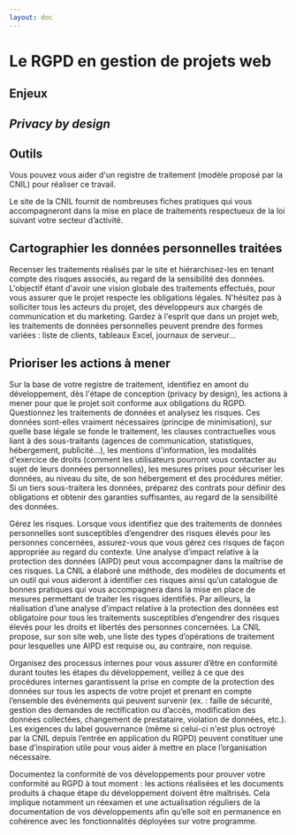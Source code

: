 ```yaml
---
layout: doc
---
```


# Le RGPD en gestion de projets web

## Enjeux

## *Privacy by design*

## Outils

Vous pouvez vous aider d'un registre de traitement (modèle proposé par la CNIL) pour réaliser ce travail.

Le site de la CNIL fournit de nombreuses fiches pratiques qui vous accompagneront dans la mise en place de traitements respectueux de la loi suivant votre secteur d’activité.

## Cartographier les données personnelles traitées

Recenser les traitements réalisés par le site et hiérarchisez-les en tenant compte des risques associés, au regard de la sensibilité des données.
L'objectif étant d'avoir une vision globale des traitements effectués, pour vous assurer que le projet respecte les obligations légales.
N'hésitez pas à solliciter tous les acteurs du projet, des développeurs aux chargés de communication et du marketing.
Gardez à l'esprit que dans un projet web, les traitements de données personnelles peuvent prendre des formes variées : liste de clients, tableaux Excel, journaux de serveur...

## Prioriser les actions à mener

Sur la base de votre registre de traitement, identifiez en amont du développement, dès l'étape de conception (privacy by design),
les actions à mener pour que le projet soit conforme aux obligations du RGPD.
Questionnez les traitements de données et analysez les risques. Ces données sont-elles vraiment nécessaires (principe de minimisation), sur quelle base légale se fonde le traitement,
les clauses contractuelles vous liant à des sous-traitants (agences de communication, statistiques, hébergement, publicité...),
les mentions d'information, les modalités d'exercice de droits (comment les utilisateurs pourront vous contacter au sujet de leurs données personnelles), les mesures prises pour sécuriser les données,
au niveau du site, de son hébergement et des procédures métier.
Si un tiers sous-traitera les données, préparez des contrats pour définir des obligations et obtenir des garanties suffisantes, au regard de la sensibilité des données.


Gérez les risques. Lorsque vous identifiez que des traitements de données personnelles sont susceptibles d’engendrer des risques élevés pour les personnes concernées, assurez-vous que vous gérez ces risques de façon appropriée au regard du contexte. Une analyse d’impact relative à la protection des données (AIPD) peut vous accompagner dans la maîtrise de ces risques. La CNIL a élaboré une méthode, des modèles de documents et un outil qui vous aideront à identifier ces risques ainsi qu’un catalogue de bonnes pratiques qui vous accompagnera dans la mise en place de mesures permettant de traiter les risques identifiés. Par ailleurs, la réalisation d’une analyse d’impact relative à la protection des données est obligatoire pour tous les traitements susceptibles d’engendrer des risques élevés pour les droits et libertés des personnes concernées. La CNIL propose, sur son site web, une liste des types d’opérations de traitement pour lesquelles une AIPD est requise ou, au contraire, non requise.

Organisez des processus internes pour vous assurer d’être en conformité durant toutes les étapes du développement, veillez à ce que des procédures internes garantissent la prise en compte de la protection des données sur tous les aspects de votre projet et prenant en compte l’ensemble des événements qui peuvent survenir (ex. : faille de sécurité, gestion des demandes de rectification ou d’accès, modification des données collectées, changement de prestataire, violation de données, etc.). Les exigences du label gouvernance (même si celui-ci n'est plus octroyé par la CNIL depuis l’entrée en application du RGPD) peuvent constituer une base d’inspiration utile pour vous aider à mettre en place l’organisation nécessaire.

Documentez la conformité de vos développements pour prouver votre conformité au RGPD à tout moment : les actions réalisées et les documents produits à chaque étape du développement doivent être maîtrisés. Cela implique notamment un réexamen et une actualisation réguliers de la documentation de vos développements afin qu’elle soit en permanence en cohérence avec les fonctionnalités déployées sur votre programme.
